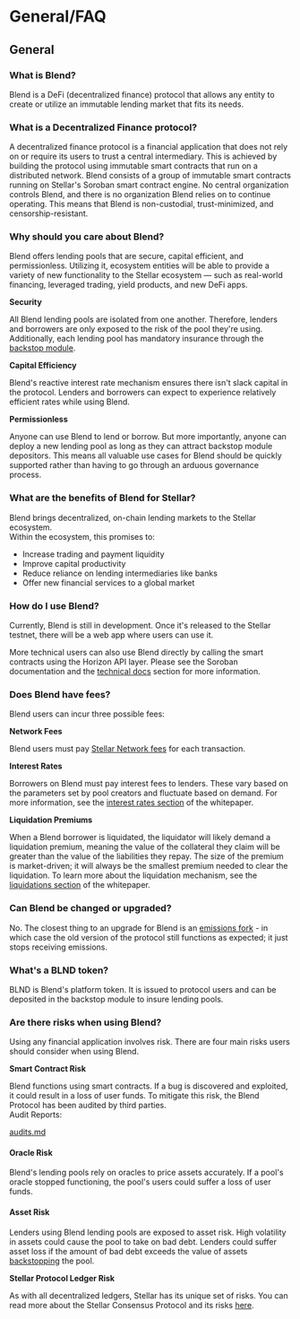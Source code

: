 # General/FAQ

## General

### What is Blend?

Blend is a DeFi (decentralized finance) protocol that allows any entity to create or utilize an immutable lending market that fits its needs.

### What is a Decentralized Finance protocol?

A decentralized finance protocol is a financial application that does not rely on or require its users to trust a central intermediary. This is achieved by building the protocol using immutable smart contracts that run on a distributed network. Blend consists of a group of immutable smart contracts running on Stellar's Soroban smart contract engine. No central organization controls Blend, and there is no organization Blend relies on to continue operating. This means that Blend is non-custodial, trust-minimized, and censorship-resistant.

### Why should you care about Blend?

Blend offers lending pools that are secure, capital efficient, and permissionless. Utilizing it, ecosystem entities will be able to provide a variety of new functionality to the Stellar ecosystem — such as real-world financing, leveraged trading, yield products, and new DeFi apps.

**Security**

All Blend lending pools are isolated from one another. Therefore, lenders and borrowers are only exposed to the risk of the pool they're using. Additionally, each lending pool has mandatory insurance through the [backstop module](../whitepaper/blend-whitepaper.md#backstop-module).

**Capital Efficiency**

Blend's reactive interest rate mechanism ensures there isn't slack capital in the protocol. Lenders and borrowers can expect to experience relatively efficient rates while using Blend.

**Permissionless**

Anyone can use Blend to lend or borrow. But more importantly, anyone can deploy a new lending pool as long as they can attract backstop module depositors. This means all valuable use cases for Blend should be quickly supported rather than having to go through an arduous governance process.

### What are the benefits of Blend for Stellar?

Blend brings decentralized, on-chain lending markets to the Stellar ecosystem.\
Within the ecosystem, this promises to:

* Increase trading and payment liquidity
* Improve capital productivity
* Reduce reliance on lending intermediaries like banks
* Offer new financial services to a global market

### How do I use Blend?

Currently, Blend is still in development. Once it's released to the Stellar testnet, there will be a web app where users can use it.&#x20;

More technical users can also use Blend directly by calling the smart contracts using the Horizon API layer. Please see the Soroban documentation and the [technical docs](../tech-docs/general.md) section for more information.

### Does Blend have fees?

Blend users can incur three possible fees:

**Network Fees**

Blend users must pay [Stellar Network fees](https://developers.stellar.org/docs/glossary/fees/) for each transaction.

**Interest Rates**

Borrowers on Blend must pay interest fees to lenders. These vary based on the parameters set by pool creators and fluctuate based on demand. For more information, see the [interest rates section](../whitepaper/blend-whitepaper.md#interest-rates) of the whitepaper.

**Liquidation Premiums**

When a Blend borrower is liquidated, the liquidator will likely demand a liquidation premium, meaning the value of the collateral they claim will be greater than the value of the liabilities they repay. The size of the premium is market-driven; it will always be the smallest premium needed to clear the liquidation. To learn more about the liquidation mechanism, see the[ liquidations section](../whitepaper/blend-whitepaper.md#liquidations) of the whitepaper.

### Can Blend be changed or upgraded?

No. The closest thing to an upgrade for Blend is an [emissions fork](../whitepaper/blend-whitepaper.md#emission-migration) - in which case the old version of the protocol still functions as expected; it just stops receiving emissions.

### What's a BLND token?

BLND is Blend's platform token. It is issued to protocol users and can be deposited in the backstop module to insure lending pools.

### Are there risks when using Blend?

Using any financial application involves risk. There are four main risks users should consider when using Blend.

**Smart Contract Risk**

Blend functions using smart contracts. If a bug is discovered and exploited, it could result in a loss of user funds. To mitigate this risk, the Blend Protocol has been audited by third parties.\
Audit Reports:

[audits.md](../audits.md "mention")

#### Oracle Risk

Blend's lending pools rely on oracles to price assets accurately. If a pool's oracle stopped functioning, the pool's users could suffer a loss of user funds.

#### Asset Risk

Lenders using Blend lending pools are exposed to asset risk. High volatility in assets could cause the pool to take on bad debt. Lenders could suffer asset loss if the amount of bad debt exceeds the value of assets [backstopping](backstopping.md) the pool.

**Stellar Protocol Ledger Risk**

As with all decentralized ledgers, Stellar has its unique set of risks. You can read more about the Stellar Consensus Protocol and its risks [here](https://developers.stellar.org/docs/glossary/scp/).
